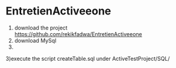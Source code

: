 # EntretienActiveeone

1) download the project https://github.com/rekikfadwa/EntretienActiveeone
2) download MySql
2)
3)execute the script createTable.sql under ActiveTestProject/SQL/

